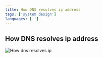 ```yaml
---
title: How DNS resolves ip address
tags: ['system design']
languages: ['']
---
```

## How DNS resolves ip address

![How dns resolves ip](https://raw.githubusercontent.com/AndersDeath/holy-theory/main/images/03-how-dns-resolves-ip.png)
